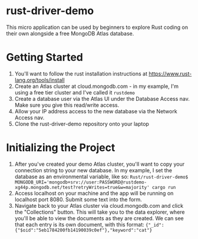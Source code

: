 # rust-driver-demo
This micro application can be used by beginners to explore Rust coding on their own alongside a free MongoDB Atlas database.

# Getting Started
1. You'll want to follow the rust installation instructions at https://www.rust-lang.org/tools/install
2. Create an Atlas cluster at cloud.mongodb.com - in my example, I'm using a free tier cluster and I've called it `rustdemo`
3. Create a database user via the Atlas UI under the  Database Access nav. Make sure you give this read/write access.
4. Allow your IP address access to the new database via the Network Access nav.
5. Clone the rust-driver-demo repository onto your laptop


# Initializing the Project
1. After you've created your demo Atlas cluster, you'll want to copy your connection string to your new database. In my example, I set the database as an environmental variable, like so:
`Rust/rust-driver-demo$ MONGODB_URI='mongodb+srv://user:PASSWORD@rustdemo-xg44p.mongodb.net/test?retryWrites=true&w=majority' cargo run`
2. Access localhost on your machine and the app will be running on localhost port 8080. Submit some text into the form. 
3. Navigate back to your Atlas cluster via cloud.mongodb.com and click the "Collections" button. This will take you to the data explorer, where you'll be able to view the documents as they are created. We can see that each entry is its own document, with this format:
`{"_id":{"$oid":"5eb1784200fb14190039c0ef"},"keyword":"cat"}`






